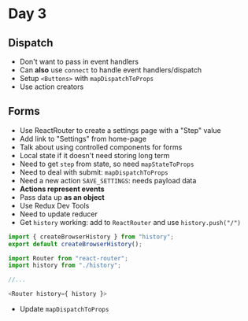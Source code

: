 # Day 3

## Dispatch
- Don't want to pass in event handlers
- Can **also** use `connect` to handle event handlers/dispatch
- Setup `<Buttons>` with `mapDispatchToProps`
- Use action creators

## Forms
- Use ReactRouter to create a settings page with a "Step" value
- Add link to "Settings" from home-page
- Talk about using controlled components for forms
- Local state if it doesn't need storing long term
- Need to get `step` from state, so need `mapStateToProps`
- Need to deal with submit: `mapDispatchToProps`
- Need a new action `SAVE_SETTINGS`: needs payload data
- **Actions represent events**
- Pass data up **as an object**
- Use Redux Dev Tools
- Need to update reducer
- Get `history` working: add to `ReactRouter` and use `history.push("/")`

```js
import { createBrowserHistory } from "history";
export default createBrowserHistory();
```

```js
import Router from "react-router";
import history from "./history";

//...

<Router history={ history }>
```

- Update `mapDispatchToProps`
